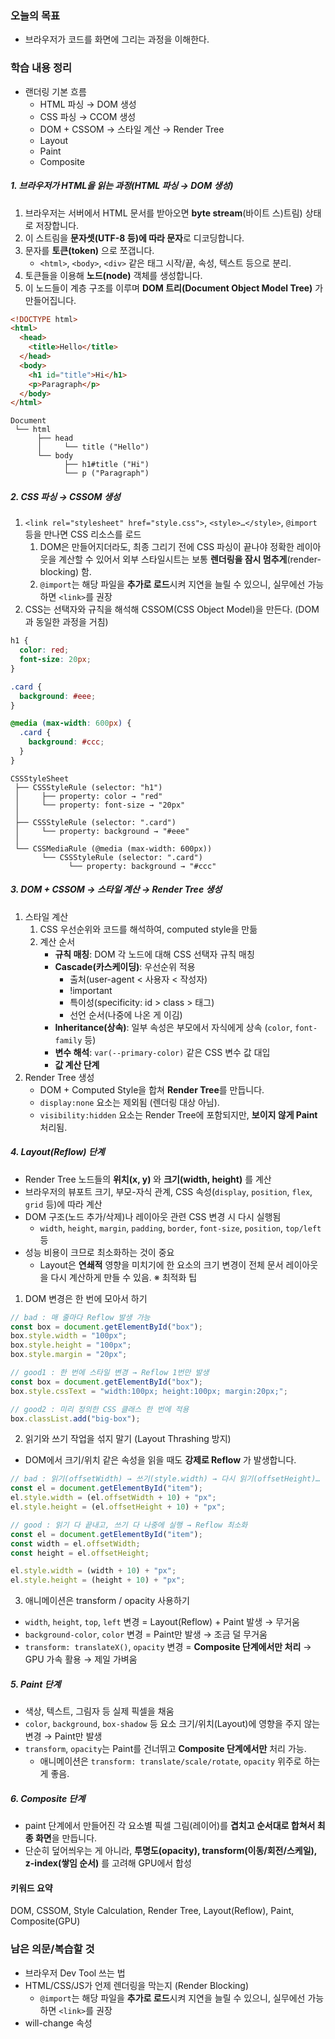### 오늘의 목표

- 브라우저가 코드를 화면에 그리는 과정을 이해한다.

### 학습 내용 정리

- 랜더링 기본 흐름
	- HTML 파싱 → DOM 생성
	- CSS 파싱 → CCOM 생성
	- DOM + CSSOM → 스타일 계산 → Render Tree
	- Layout
	- Paint
	- Composite
	
##### 1. 브라우저가 HTML을 읽는 과정(HTML 파싱 → DOM 생성)
1. 브라우저는 서버에서 HTML 문서를 받아오면 **byte stream**(바이트 스)트림) 상태로 저장합니다.
2. 이 스트림을 **문자셋(UTF-8 등)에 따라 문자**로 디코딩합니다.
3. 문자를 **토큰(token)** 으로 쪼갭니다.
	- `<html>`, `<body>`, `<div>` 같은 태그 시작/끝, 속성, 텍스트 등으로 분리.
4. 토큰들을 이용해 **노드(node)** 객체를 생성합니다.
5. 이 노드들이 계층 구조를 이루며 **DOM 트리(Document Object Model Tree)** 가 만들어집니다.
```HTML
<!DOCTYPE html>
<html>
  <head>
    <title>Hello</title>
  </head>
  <body>
    <h1 id="title">Hi</h1>
    <p>Paragraph</p>
  </body>
</html>
```

```less
Document
 └── html
      ├── head
      │     └── title ("Hello")
      └── body
            ├── h1#title ("Hi")
            └── p ("Paragraph")
```


##### 2. CSS 파싱 → CSSOM 생성
1.  `<link rel="stylesheet" href="style.css">`, `<style>…</style>`, `@import` 등을 만나면 CSS 리소스를 로드
	1. DOM은 만들어지더라도, 최종 그리기 전에 CSS 파싱이 끝나야 정확한 레이아웃을 계산할 수 있어서 외부 스타일시트는 보통 **렌더링을 잠시 멈추게**(render-blocking) 함.
	2. `@import`는 해당 파일을 **추가로 로드**시켜 지연을 늘릴 수 있으니, 실무에선 가능하면 `<link>`를 권장
2. CSS는 선택자와 규칙을 해석해 CSSOM(CSS Object Model)을 만든다. (DOM과 동일한 과정을 거침)
```css
h1 {
  color: red;
  font-size: 20px;
}

.card {
  background: #eee;
}

@media (max-width: 600px) {
  .card {
    background: #ccc;
  }
}
```

```less
CSSStyleSheet
 ├── CSSStyleRule (selector: "h1")
 │     ├── property: color → "red"
 │     └── property: font-size → "20px"
 │
 ├── CSSStyleRule (selector: ".card")
 │     └── property: background → "#eee"
 │
 └── CSSMediaRule (@media (max-width: 600px))
       └── CSSStyleRule (selector: ".card")
             └── property: background → "#ccc"
```

##### 3. DOM + CSSOM → 스타일 계산 → Render Tree 생성
1. 스타일 계산
	1. CSS 우선순위와 코드를 해석하여, computed style을 만듦
	2. 계산 순서
		- **규칙 매칭**: DOM 각 노드에 대해 CSS 선택자 규칙 매칭
		- **Cascade(카스케이딩)**: 우선순위 적용
			- 출처(user-agent < 사용자 < 작성자)
			- !important
			- 특이성(specificity: id > class > 태그)
			- 선언 순서(나중에 나온 게 이김)
		- **Inheritance(상속)**: 일부 속성은 부모에서 자식에게 상속 (`color`, `font-family` 등)
		- **변수 해석**: `var(--primary-color)` 같은 CSS 변수 값 대입
		- **값 계산 단계**
2. Render Tree 생성
	- DOM + Computed Style을 합쳐 **Render Tree**를 만듭니다.
	- `display:none` 요소는 제외됨 (렌더링 대상 아님).
	- `visibility:hidden` 요소는 Render Tree에 포함되지만, **보이지 않게 Paint** 처리됨.
##### 4. Layout(Reflow) 단계
- Render Tree 노드들의 **위치(x, y)** 와 **크기(width, height)** 를 계산
- 브라우저의 뷰포트 크기, 부모-자식 관계, CSS 속성(`display`, `position`, `flex`, `grid` 등)에 따라 계산
- DOM 구조(노드 추가/삭제)나 레이아웃 관련 CSS 변경 시 다시 실행됨
	- `width`, `height`, `margin`, `padding`, `border`, `font-size`, `position`, `top/left` 등
- 성능 비용이 크므로 최소화하는 것이 중요
	- Layout은 **연쇄적** 영향을 미치기에 한 요소의 크기 변경이 전체 문서 레이아웃을 다시 계산하게 만들 수 있음.
※ 최적화 팁
1. DOM 변경은 한 번에 모아서 하기
```js
// bad : 매 줄마다 Reflow 발생 가능
const box = document.getElementById("box");
box.style.width = "100px";
box.style.height = "100px";
box.style.margin = "20px";

// good1 : 한 번에 스타일 변경 → Reflow 1번만 발생
const box = document.getElementById("box");
box.style.cssText = "width:100px; height:100px; margin:20px;";

// good2 : 미리 정의한 CSS 클래스 한 번에 적용
box.classList.add("big-box"); 
```

2. 읽기와 쓰기 작업을 섞지 말기 (Layout Thrashing 방지)
- DOM에서 크기/위치 같은 속성을 읽을 때도 **강제로 Reflow** 가 발생합니다.
```js
// bad : 읽기(offsetWidth) → 쓰기(style.width) → 다시 읽기(offsetHeight)…
const el = document.getElementById("item");
el.style.width = (el.offsetWidth + 10) + "px";
el.style.height = (el.offsetHeight + 10) + "px";

// good : 읽기 다 끝내고, 쓰기 다 나중에 실행 → Reflow 최소화
const el = document.getElementById("item");
const width = el.offsetWidth;
const height = el.offsetHeight;

el.style.width = (width + 10) + "px";
el.style.height = (height + 10) + "px";
```

3. 애니메이션은 transform / opacity 사용하기
- `width`, `height`, `top`, `left` 변경 = Layout(Reflow) + Paint 발생 → 무거움
- `background-color`, `color` 변경 = Paint만 발생 → 조금 덜 무거움
- `transform: translateX()`, `opacity` 변경 = **Composite 단계에서만 처리** → GPU 가속 활용 → 제일 가벼움

##### 5. Paint 단계
- 색상, 텍스트, 그림자 등 실제 픽셀을 채움
- `color`, `background`, `box-shadow`  등 요소 크기/위치(Layout)에 영향을 주지 않는 변경 → Paint만 발생
- `transform`, `opacity`는 Paint를 건너뛰고 **Composite 단계에서만** 처리 가능.
	- 애니메이션은 `transform: translate/scale/rotate`, `opacity` 위주로 하는 게 좋음.
##### 6. Composite 단계
- paint 단계에서 만들어진 각 요소별 픽셀 그림(레이어)를 **겹치고 순서대로 합쳐서 최종 화면**을 만듭니다.
- 단순히 덮어씌우는 게 아니라, **투명도(opacity), transform(이동/회전/스케일), z-index(쌓임 순서)** 를 고려해 GPU에서 합성

#### 키워드 요약
DOM, CSSOM, Style Calculation, Render Tree, Layout(Reflow), Paint, Composite(GPU)

### 남은 의문/복습할 것

- 브라우저 Dev Tool 쓰는 법
- HTML/CSS/JS가 언제 렌더링을 막는지 (Render Blocking)
	- `@import`는 해당 파일을 **추가로 로드**시켜 지연을 늘릴 수 있으니, 실무에선 가능하면 `<link>`를 권장
- will-change 속성
